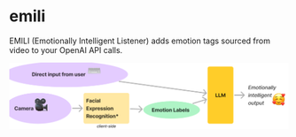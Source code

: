 # emili
EMILI (Emotionally Intelligent Listener) adds emotion tags sourced from video to your OpenAI API calls.

![EMILI flowchart](EMILI.png "How EMILI works")
